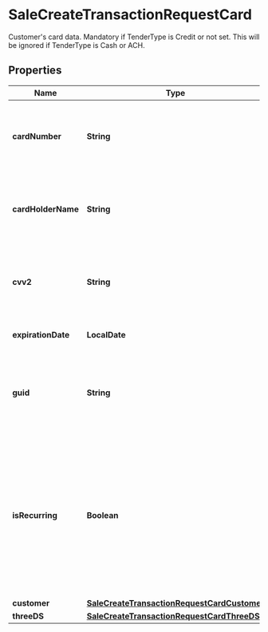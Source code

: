 

# SaleCreateTransactionRequestCard

Customer's card data. Mandatory if TenderType is Credit or not set. This will be ignored if TenderType is Cash or ACH.

## Properties

| Name | Type | Description | Notes |
|------------ | ------------- | ------------- | -------------|
|**cardNumber** | **String** | Mandatory if Guid field is not provided. Card number.  Must be 16 characters. (example: 4532538795426624) or token (example: FfL7exC7Xe2y6624) |  [optional] |
|**cardHolderName** | **String** | Cardholder&#39;s name. Providing information in this field allows a user of the ConnexPay portal to search for a transaction using the cardholder name |  [optional] |
|**cvv2** | **String** | The three or four digit CVV code at the back side of the credit and debit card. This value is required for all card-not-present processing environments |  [optional] |
|**expirationDate** | **LocalDate** | Optional with Token. Card&#39;s expiry date in the YYMM format |  [optional] |
|**guid** | **String** | Guid is the unique identifier for a card info generated by Connexpay upon previous Sale creation. Create Sale API will accept either card info or Guid, but not both |  [optional] |
|**isRecurring** | **Boolean** | Flagging a transaction as \&quot;IsRecurring\&quot;: true allows a recurring sale to be submitted without a valid CVV code, which is only intended for scenarios where you might be storing card data to perform repeated payments on the same card, such as a monthly subscriptions. Typically IsRecurring can be defaulted to False. |  [optional] |
|**customer** | [**SaleCreateTransactionRequestCardCustomer**](SaleCreateTransactionRequestCardCustomer.md) |  |  [optional] |
|**threeDS** | [**SaleCreateTransactionRequestCardThreeDS**](SaleCreateTransactionRequestCardThreeDS.md) |  |  [optional] |



